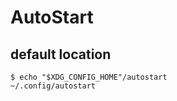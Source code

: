 # AutoStart

## default location

```cmdln
$ echo "$XDG_CONFIG_HOME"/autostart
~/.config/autostart
```

## 